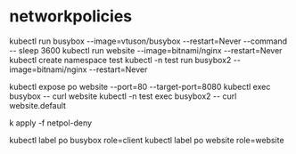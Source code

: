 # networkpolicies

kubectl run busybox --image=vtuson/busybox --restart=Never --command -- sleep 3600
kubectl run website --image=bitnami/nginx --restart=Never
kubectl create namespace test
kubectl -n test run busybox2 --image=bitnami/nginx --restart=Never


kubectl expose po website --port=80 --target-port=8080
kubectl  exec busybox -- curl website
kubectl -n test exec busybox2 -- curl website.default

k apply -f netpol-deny

kubectl label po busybox role=client
kubectl label po website role=website
